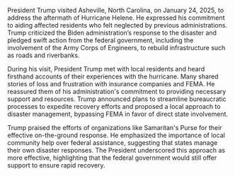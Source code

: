 President Trump visited Asheville, North Carolina, on January 24, 2025, to address the aftermath of Hurricane Helene. He expressed his commitment to aiding affected residents who felt neglected by previous administrations. Trump criticized the Biden administration’s response to the disaster and pledged swift action from the federal government, including the involvement of the Army Corps of Engineers, to rebuild infrastructure such as roads and riverbanks.

During his visit, President Trump met with local residents and heard firsthand accounts of their experiences with the hurricane. Many shared stories of loss and frustration with insurance companies and FEMA. He reassured them of his administration's commitment to providing necessary support and resources. Trump announced plans to streamline bureaucratic processes to expedite recovery efforts and proposed a local approach to disaster management, bypassing FEMA in favor of direct state involvement.

Trump praised the efforts of organizations like Samaritan's Purse for their effective on-the-ground response. He emphasized the importance of local community help over federal assistance, suggesting that states manage their own disaster responses. The President underscored this approach as more effective, highlighting that the federal government would still offer support to ensure rapid recovery.